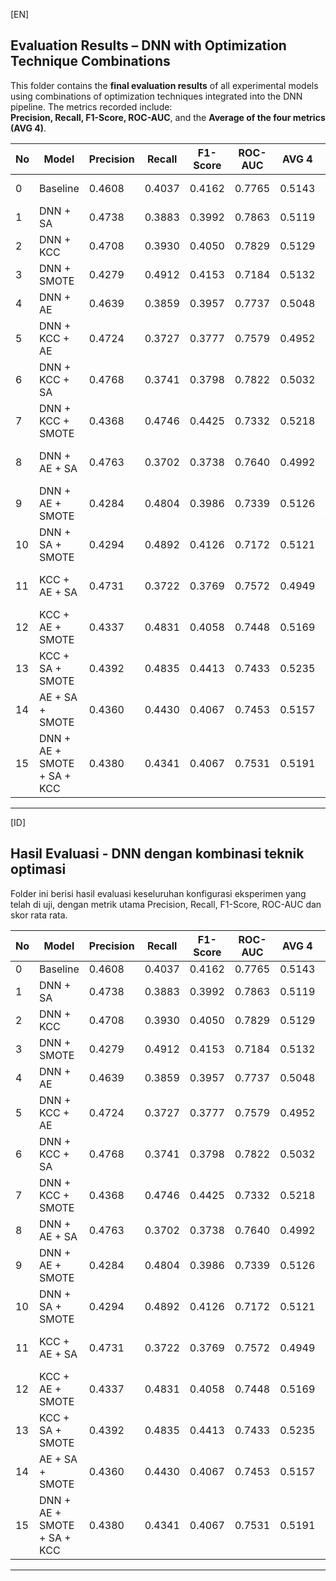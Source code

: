 [EN]

## Evaluation Results – DNN with Optimization Technique Combinations

This folder contains the **final evaluation results** of all experimental models using combinations of optimization techniques integrated into the DNN pipeline. The metrics recorded include:  
**Precision, Recall, F1-Score, ROC-AUC**, and the **Average of the four metrics (AVG 4)**.

| No | Model                           | Precision | Recall | F1-Score | ROC-AUC | AVG 4  | Notes                              | Experiments |
|----|----------------------------------|-----------|--------|----------|---------|--------|------------------------------------|-------------|
| 0  | Baseline                         | 0.4608    | 0.4037 | 0.4162   | 0.7765  | 0.5143 | 64, 32, 16 (default arch)          | 20          |
| 1  | DNN + SA                         | 0.4738    | 0.3883 | 0.3992   | 0.7863  | 0.5119 | -                                  | 1           |
| 2  | DNN + KCC                        | 0.4708    | 0.3930 | 0.4050   | 0.7829  | 0.5129 | KCCS                                | 1           |
| 3  | DNN + SMOTE                      | 0.4279    | 0.4912 | 0.4153   | 0.7184  | 0.5132 | -                                  | 1           |
| 4  | DNN + AE                         | 0.4639    | 0.3859 | 0.3957   | 0.7737  | 0.5048 | AE-B1                               | 9           |
| 5  | DNN + KCC + AE                   | 0.4724    | 0.3727 | 0.3777   | 0.7579  | 0.4952 | KCCAEC2_S1                          | 10          |
| 6  | DNN + KCC + SA                   | 0.4768    | 0.3741 | 0.3798   | 0.7822  | 0.5032 | -                                  | 1           |
| 7  | DNN + KCC + SMOTE                | 0.4368    | 0.4746 | 0.4425   | 0.7332  | 0.5218 | SMOTEKCC_S2                         | 2           |
| 8  | DNN + AE + SA                    | 0.4763    | 0.3702 | 0.3738   | 0.7640  | 0.4992 | Based on dataset from AE-B1        | 1           |
| 9  | DNN + AE + SMOTE                 | 0.4284    | 0.4804 | 0.3986   | 0.7339  | 0.5126 | Based on dataset from AE-B1        | 1           |
| 10 | DNN + SA + SMOTE                 | 0.4294    | 0.4892 | 0.4126   | 0.7172  | 0.5121 | -                                  | 1           |
| 11 | KCC + AE + SA                    | 0.4731    | 0.3722 | 0.3769   | 0.7572  | 0.4949 | Based on dataset from KCCAEC2_S1   | 1           |
| 12 | KCC + AE + SMOTE                 | 0.4337    | 0.4831 | 0.4058   | 0.7448  | 0.5169 | Based on dataset from KCCAEC2_S1   | 1           |
| 13 | KCC + SA + SMOTE                 | 0.4392    | 0.4835 | 0.4413   | 0.7433  | 0.5235 | -                                  | 1           |
| 14 | AE + SA + SMOTE                  | 0.4360    | 0.4430 | 0.4067   | 0.7453  | 0.5157 | Based on dataset from AE-B1        | 1           |
| 15 | DNN + AE + SMOTE + SA + KCC      | 0.4380    | 0.4341 | 0.4067   | 0.7531  | 0.5191 | Based on dataset from KCCAEC2_S1   | 1           |

---

[ID]

## Hasil Evaluasi - DNN dengan kombinasi teknik optimasi

Folder ini berisi hasil evaluasi keseluruhan konfigurasi eksperimen yang telah di uji, dengan metrik utama Precision, Recall, F1-Score, ROC-AUC dan skor rata rata. 

| No | Model                     | Precision | Recall | F1-Score | ROC-AUC | AVG 4  | Notes                              | Experiments |
|----|---------------------------|-----------|--------|----------|---------|--------|------------------------------------|-------------|
| 0  | Baseline                  | 0.4608    | 0.4037 | 0.4162   | 0.7765  | 0.5143 | 64,32,16                           | 20          |
| 1  | DNN + SA                  | 0.4738    | 0.3883 | 0.3992   | 0.7863  | 0.5119 | -                                  | 1           |
| 2  | DNN + KCC                 | 0.4708    | 0.3930 | 0.4050   | 0.7829  | 0.5129 | KCCS                               | 1           |
| 3  | DNN + SMOTE               | 0.4279    | 0.4912 | 0.4153   | 0.7184  | 0.5132 | -                                  | 1           |
| 4  | DNN + AE                  | 0.4639    | 0.3859 | 0.3957   | 0.7737  | 0.5048 | AE-B1                              | 9           |
| 5  | DNN + KCC + AE            | 0.4724    | 0.3727 | 0.3777   | 0.7579  | 0.4952 | KCCAEC2_S1                         | 10          |
| 6  | DNN + KCC + SA            | 0.4768    | 0.3741 | 0.3798   | 0.7822  | 0.5032 | -                                  | 1           |
| 7  | DNN + KCC + SMOTE         | 0.4368    | 0.4746 | 0.4425   | 0.7332  | 0.5218 | SMOTEKCC_S2                        | 2           |
| 8  | DNN + AE + SA             | 0.4763    | 0.3702 | 0.3738   | 0.7640  | 0.4992 | Uses AE-B1 dataset                 | 1           |
| 9  | DNN + AE + SMOTE          | 0.4284    | 0.4804 | 0.3986   | 0.7339  | 0.5126 | Uses AE-B1 dataset                 | 1           |
| 10 | DNN + SA + SMOTE          | 0.4294    | 0.4892 | 0.4126   | 0.7172  | 0.5121 | -                                  | 1           |
| 11 | KCC + AE + SA             | 0.4731    | 0.3722 | 0.3769   | 0.7572  | 0.4949 | Uses KCCAEC2_S1 dataset            | 1           |
| 12 | KCC + AE + SMOTE          | 0.4337    | 0.4831 | 0.4058   | 0.7448  | 0.5169 | Uses KCCAEC2_S1 dataset            | 1           |
| 13 | KCC + SA + SMOTE          | 0.4392    | 0.4835 | 0.4413   | 0.7433  | 0.5235 | -                                  | 1           |
| 14 | AE + SA + SMOTE           | 0.4360    | 0.4430 | 0.4067   | 0.7453  | 0.5157 | Uses AE-B1 dataset                 | 1           |
| 15 | DNN + AE + SMOTE + SA + KCC | 0.4380 | 0.4341 | 0.4067   | 0.7531  | 0.5191 | Uses KCCAEC2_S1 dataset            | 1           |

---
